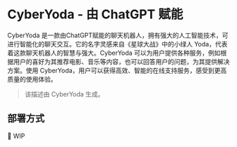 <h1>CyberYoda - 由 ChatGPT 赋能</h1>

CyberYoda 是一款由ChatGPT赋能的聊天机器人，拥有强大的人工智能技术，可进行智能化的聊天交互。它的名字灵感来自《星球大战》中的小绿人 Yoda，代表着这款聊天机器人的智慧与强大。CyberYoda 可以为用户提供各种服务，例如根据用户的喜好为其推荐电影、音乐等内容，也可以回答用户的问题，为其提供解决方案。使用 CyberYoda，用户可以获得高效、智能的在线支持服务，感受到更高质量的使用体验。

> 该描述由 CyberYoda 生成。

## 部署方式

🚧 WIP